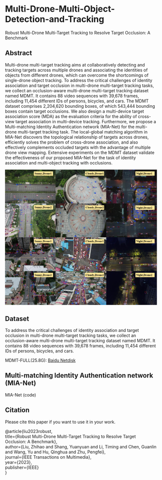 # Multi-Drone-Multi-Object-Detection-and-Tracking

Robust Multi-Drone Multi-Target Tracking to Resolve Target Occlusion: A Benchmark

## Abstract 

Multi-drone multi-target tracking aims at collaboratively detecting and tracking targets across multiple drones and associating the identities of objects from different drones, which can overcome the shortcomings of single-drone object tracking.
To address the critical challenges of identity association and target occlusion in multi-drone multi-target tracking tasks, we collect an occlusion-aware multi-drone multi-target tracking dataset named MDMT. It contains 88 video sequences with 39,678 frames, including 11,454 different IDs of persons, bicycles, and cars. 
The MDMT dataset comprises 2,204,620 bounding boxes, of which 543,444 bounding boxes contain target occlusions. 
We also design a multi-device target association score (MDA) as the evaluation criteria for the ability of cross-view target association in multi-device tracking.
Furthermore, we propose a Multi-matching Identity Authentication network (MIA-Net) for the multi-drone multi-target tracking task.
The local-global matching algorithm in MIA-Net discovers the topological relationship of targets across drones, efficiently solves the problem of cross-drone association, and also effectively complements occluded targets with the advantage of multiple drone view mapping. Extensive experiments on the MDMT dataset validate the effectiveness of our proposed MIA-Net for the task of identity association and multi-object tracking with occlusions.

![VisDrone](https://github.com/VisDrone/Multi-Drone-Multi-Object-Detection-and-Tracking/blob/main/MDMT.png)


## Dataset

To address the critical challenges of identity association and target occlusion in multi-drone multi-target tracking tasks, we collect an occlusion-aware multi-drone multi-target tracking dataset named MDMT. It contains 88 video sequences with 39,678 frames, including 11,454 different IDs of persons, bicycles, and cars.


MDMT-FULL(25.8G): [Baidu Netdisk](https://pan.baidu.com/s/1Zkp9jrGSHxATFstUAkhs-w?pwd=9un6)


## Multi-matching Identity Authentication network (MIA-Net)

MIA-Net (code)


## Citation 
Please cite this paper if you want to use it in your work.

@article{liu2023robust,  
  title={Robust Multi-Drone Multi-Target Tracking to Resolve Target Occlusion: A Benchmark},  
  author={Liu, Zhihao and Shang, Yuanyuan and Li, Timing and Chen, Guanlin and Wang, Yu and Hu, Qinghua and Zhu, Pengfei},  
  journal={IEEE Transactions on Multimedia},  
  year={2023},  
  publisher={IEEE}  
}



